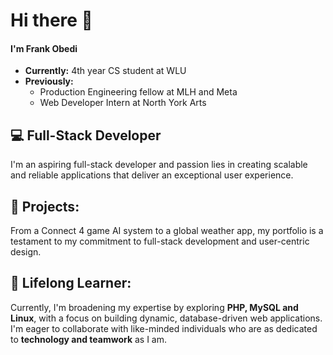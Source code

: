 # Hi there 👋

#### I'm Frank Obedi

- **Currently:** 4th year CS student at WLU
- **Previously:**
  - Production Engineering fellow at MLH and Meta
  - Web Developer Intern at North York Arts 

## 💻 Full-Stack Developer

I'm an aspiring full-stack developer and passion lies in creating scalable and reliable applications that deliver an exceptional user experience.

## 🚀 Projects:

From a Connect 4 game AI system to a global weather app, my portfolio is a testament to my commitment to full-stack development and user-centric design.

## 🌱 Lifelong Learner:

Currently, I'm broadening my expertise by exploring **PHP, MySQL and Linux**, with a focus on building dynamic, database-driven web applications.
I'm eager to collaborate with like-minded individuals who are as dedicated to **technology and teamwork** as I am.
